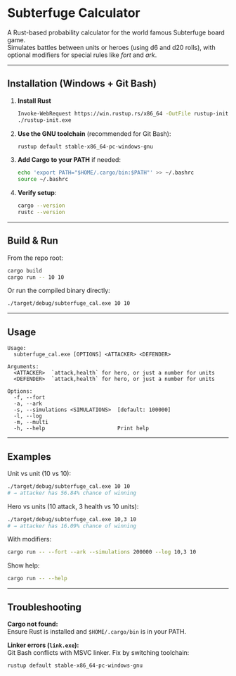 # Subterfuge Calculator

A Rust-based probability calculator for the world famous Subterfuge board game.  
Simulates battles between units or heroes (using d6 and d20 rolls), with optional modifiers for special rules like *fort* and *ark*.

---

## Installation (Windows + Git Bash)

1. **Install Rust**  
   ```bash
   Invoke-WebRequest https://win.rustup.rs/x86_64 -OutFile rustup-init.exe
   ./rustup-init.exe
   ```

2. **Use the GNU toolchain** (recommended for Git Bash):  
   ```bash
   rustup default stable-x86_64-pc-windows-gnu
   ```

3. **Add Cargo to your PATH** if needed:  
   ```bash
   echo 'export PATH="$HOME/.cargo/bin:$PATH"' >> ~/.bashrc
   source ~/.bashrc
   ```

4. **Verify setup**:  
   ```bash
   cargo --version
   rustc --version
   ```


---

## Build & Run

From the repo root:

```bash
cargo build
cargo run -- 10 10
```

Or run the compiled binary directly:
```bash
./target/debug/subterfuge_cal.exe 10 10
```

---

## Usage

```
Usage:
  subterfuge_cal.exe [OPTIONS] <ATTACKER> <DEFENDER>

Arguments:
  <ATTACKER>  `attack,health` for hero, or just a number for units
  <DEFENDER>  `attack,health` for hero, or just a number for units

Options:
  -f, --fort
  -a, --ark
  -s, --simulations <SIMULATIONS>  [default: 100000]
  -l, --log
  -m, --multi
  -h, --help                       Print help
```

---

## Examples

Unit vs unit (10 vs 10):
```bash
./target/debug/subterfuge_cal.exe 10 10
# → attacker has 56.84% chance of winning
```

Hero vs units (10 attack, 3 health vs 10 units):
```bash
./target/debug/subterfuge_cal.exe 10,3 10
# → attacker has 16.09% chance of winning
```

With modifiers:
```bash
cargo run -- --fort --ark --simulations 200000 --log 10,3 10
```

Show help:
```bash
cargo run -- --help
```

---

## Troubleshooting

**Cargo not found:**  
Ensure Rust is installed and `$HOME/.cargo/bin` is in your PATH.

**Linker errors (`link.exe`):**  
Git Bash conflicts with MSVC linker. Fix by switching toolchain:  
```bash
rustup default stable-x86_64-pc-windows-gnu
```

